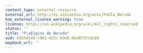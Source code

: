 ```yaml
---
content_type: external-resource
external_url: http://es.wikipedia.org/wiki/Pablo_Neruda
has_external_license_warning: true
license: https://en.wikipedia.org/wiki/All_rights_reserved
status: ''
title: "P\xE1gina de Neruda"
uid: b451414d-c961-423c-b3e8-6ba9f37c8cb9
wayback_url: ''
---
```

